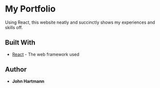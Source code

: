 # My Portfolio

Using React, this website neatly and succinctly shows my experiences and skills off.

## Built With

- [React](https://reactjs.org) - The web framework used

## Author

- **John Hartmann**
